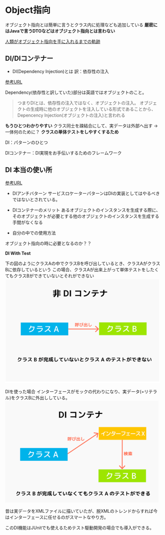 # Object指向

オブジェクト指向とは簡単に言うとクラス内に処理なども追加している
**厳密にはJavaで言うDTOなどはオブジェクト指向とは言わない**

[人類がオブジェクト指向を手に入れるまでの軌跡](https://qiita.com/hirokidaichi/items/591ad96ab12938878fe1)


## DI/DIコンテナー

- DI(Dependency Injection)とは 訳：依存性の注入

[参考URL](https://qiita.com/hinom77/items/1d7a30ba5444454a21a8)

Dependency(依存性と訳していた)部分は英語ではオブジェクトのこと。
>つまりDIとは、依存性の注入ではなく、オプジェクトの注入。
>オブジェクトの生成時に他のオブジェクトを注入している形式であることから、Depencency Injection(オブジェクトの注入)と言われる

**もうひとつわかりやすい**
クラス同士を疎結合にして、実データは外部へ出す
→一体何のために？
**クラスの単体テストをしやすくするため**

DI：パターンのひとつ

DIコンテナー：DI実現をお手伝いするためのフレームワーク

## DI 本当の使い所

[参考URL](https://www.ulsystems.co.jp/topics/025)

- DIアンチバターン
サービスロケーターパターンはDIの実装としてはやるべきではないとされている。

- DIコンテナーのメリット
あるオブジェクトのインスタンスを生成する際に、そのオブジェクトが必要とする他のオブジェクトのインスタンスを生成する手間がなくなる

- 自分の中での使用方法

オブジェクト指向の時に必要となるのか？？

**DI With Test**

下の図のようにクラスAの中でクラスBを呼び出しているとき、クラスAがクラスBに依存しているという
この場合、クラスAが出来上がって単体テストをしたくてもクラスBができていないとそれができない
![](images/class.png)

DIを使った場合
インターフェースがモックの代わりになり、実データ(=リテラル)をクラスBに外出ししている。
![](images/di.png)

昔は実データをXMLファイルに描いていたが、脱XMLのトレンドからすれば今はインターフェースに任せるのがスマートなやり方。

このDI機能はJUnitでも使えるためテスト駆動開発の場合でも導入ができる。


